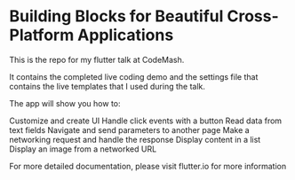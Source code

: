 # Building Blocks for Beautiful Cross-Platform Applications
This is the repo for my flutter talk at CodeMash. 

It contains the completed live coding demo and the settings file that contains the live templates that I used during the talk. 

The app will show you how to:

Customize and create UI
Handle click events with a button
Read data from text fields
Navigate and send parameters to another page
Make a networking request and handle the response
Display content in a list
Display an image from a networked URL

For more detailed documentation, please visit flutter.io for more information
